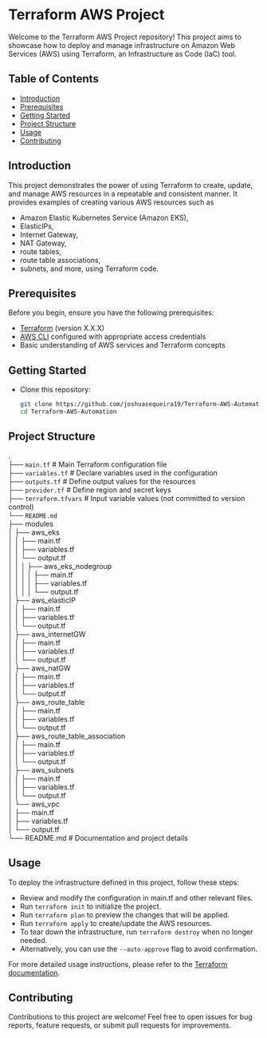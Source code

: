# Terraform AWS Project

Welcome to the Terraform AWS Project repository! This project aims to showcase how to deploy and manage infrastructure on Amazon Web Services (AWS) using Terraform, an Infrastructure as Code (IaC) tool.

## Table of Contents
- [Introduction](#introduction)
- [Prerequisites](#prerequisites)
- [Getting Started](#getting-started)
- [Project Structure](#project-structure)
- [Usage](#usage)
- [Contributing](#contributing)

## Introduction

This project demonstrates the power of using Terraform to create, update, and manage AWS resources in a repeatable and consistent manner. It provides examples of creating various AWS resources such as 
- Amazon Elastic Kubernetes Service (Amazon EKS), 
- ElasticIPs, 
- Internet Gateway, 
- NAT Gateway, 
- route tables, 
- route table associations, 
- subnets, 
and more, using Terraform code.

## Prerequisites

Before you begin, ensure you have the following prerequisites:

- [Terraform](https://www.terraform.io/downloads.html) (version X.X.X)
- [AWS CLI](https://aws.amazon.com/cli/) configured with appropriate access credentials
- Basic understanding of AWS services and Terraform concepts

## Getting Started

- Clone this repository:

   ```sh
   git clone https://github.com/joshuasequeira19/Terraform-AWS-Automation.git
   cd Terraform-AWS-Automation

## Project Structure

.
<br />├── `main.tf`            # Main Terraform configuration file
<br />├── `variables.tf`       # Declare variables used in the configuration 
<br />├── `outputs.tf`         # Define output values for the resources
<br />├── `provider.tf`        # Define region and secret keys 
<br />├── `terraform.tfvars`   # Input variable values (not committed to version control) 
<br />└── `README.md`
<br />├── modules
<br />│ ├── aws_eks
<br />│ │ ├── main.tf
<br />│ │ ├── variables.tf
<br />│ │ └── output.tf
<br />│ │ │ ├── aws_eks_nodegroup
<br />│ │ │ │ ├── main.tf
<br />│ │ │ │ ├── variables.tf
<br />│ │ │ │ └── output.tf
<br />│ ├── aws_elasticIP
<br />│ │ ├── main.tf
<br />│ │ ├── variables.tf
<br />│ │ └── output.tf
<br />│ ├── aws_internetGW
<br />│ │ ├── main.tf
<br />│ │ ├── variables.tf
<br />│ │ └── output.tf
<br />│ ├── aws_natGW
<br />│ │ ├── main.tf
<br />│ │ ├── variables.tf
<br />│ │ └── output.tf
<br />│ ├── aws_route_table
<br />│ │ ├── main.tf
<br />│ │ ├── variables.tf
<br />│ │ └── output.tf
<br />│ ├── aws_route_table_association
<br />│ │ ├── main.tf
<br />│ │ ├── variables.tf
<br />│ │ └── output.tf
<br />│ ├── aws_subnets
<br />│ │ ├── main.tf
<br />│ │ ├── variables.tf
<br />│ │ └── output.tf
<br />│ └── aws_vpc
<br />│ ├── main.tf
<br />│ ├── variables.tf
<br />│ └── output.tf
<br />└── README.md # Documentation and project details

## Usage

To deploy the infrastructure defined in this project, follow these steps:

- Review and modify the configuration in main.tf and other relevant files.
- Run `terraform init` to initialize the project.
- Run `terraform plan` to preview the changes that will be applied.
- Run `terraform apply` to create/update the AWS resources.
- To tear down the infrastructure, run `terraform destroy` when no longer needed.
- Alternatively, you can use the `--auto-approve` flag to avoid confirmation.

For more detailed usage instructions, please refer to the [Terraform documentation](https://developer.hashicorp.com/terraform/tutorials/aws-get-started/aws-build).

## Contributing

Contributions to this project are welcome! Feel free to open issues for bug reports, feature requests, or submit pull requests for improvements.

